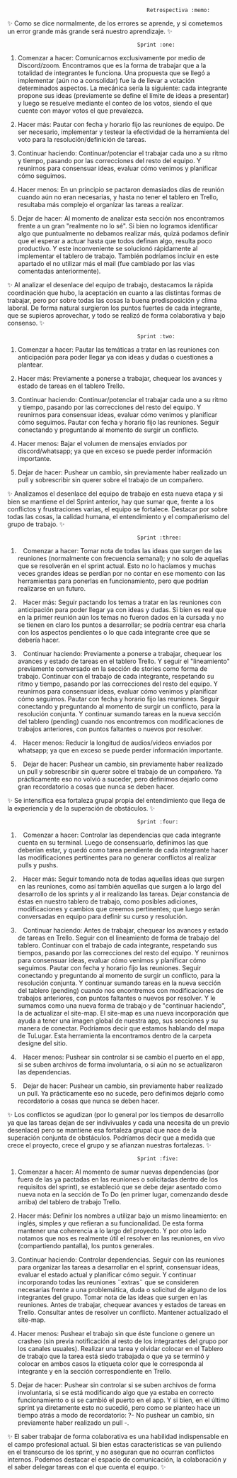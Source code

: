                                                 Retrospectiva :memo:

✨ Como se dice normalmente, de los errores se aprende, y si cometemos un error grande más grande será nuestro aprendizaje. ✨

                                             Sprint :one:

1.  Comenzar a hacer: Comunicarnos exclusivamente por medio de Discord/zoom. Encontramos que es la forma de trabajar que a la totalidad de integrantes le funciona. Una propuesta que se llegó a implementar (aún no a consolidar) fue la de llevar a votación determinados aspectos. La mecánica sería la siguiente: cada integrante propone sus ideas (previamente se define el límite de ideas a presentar) y luego se resuelve mediante el conteo de los votos, siendo el que cuente con mayor votos el que prevalezca. 

2.  Hacer más: Pautar con fecha y horario fijo las reuniones de equipo. De ser necesario, implementar y testear la efectividad de la herramienta del voto para la resolución/definición de tareas. 

3.  Continuar haciendo: Continuar/potenciar el trabajar cada uno a su ritmo y tiempo, pasando por las correcciones del resto del equipo. Y reunirnos para consensuar ideas, evaluar cómo venimos y planificar cómo seguimos.

4.  Hacer menos: En un principio se pactaron demasiados días de reunión cuando aún no eran necesarias, y hasta no tener el tablero en Trello, resultaba más complejo el organizar las tareas a realizar.

5.  Dejar de hacer: Al momento de analizar esta sección nos encontramos frente a un gran "realmente no lo sé". Si bien no logramos identificar algo que puntualmente no debamos realizar más, quizá podamos definir que el esperar a actuar hasta que todos definan algo, resulta poco productivo. Y este inconveniente se solucionó rápidamente al implementar el tablero de trabajo. También podríamos incluir en este apartado el no utilizar más el mail (fue cambiado por las vías comentadas anteriormente).

✨ Al analizar el desenlace del equipo de trabajo, destacamos la rápida coordinación que hubo, la aceptación en cuanto a las distintas formas de trabajar, pero por sobre todas las cosas la buena predisposición y clima laboral. De forma natural surgieron los puntos fuertes de cada integrante, que se supieros aprovechar, y todo se realizó de forma colaborativa y bajo consenso. ✨

                                             Sprint :two:

1.    Comenzar a hacer: Pautar las temáticas a tratar en las reuniones con anticipación para poder llegar ya con ideas y dudas o cuestiones a plantear.

2.    Hacer más: Previamente a ponerse a trabajar, chequear los avances y estado de tareas en el tablero Trello.

3.    Continuar haciendo: Continuar/potenciar el trabajar cada uno a su ritmo y tiempo, pasando por las correcciones del resto del equipo. Y reunirnos para consensuar ideas, evaluar cómo venimos y planificar cómo seguimos. Pautar con fecha y horario fijo las reuniones. Seguir conectando y preguntando al momento de surgir un conflicto.

4.    Hacer menos: Bajar el volumen de mensajes enviados por discord/whatsapp; ya que en exceso se puede perder información importante.

5.    Dejar de hacer: Pushear un cambio, sin previamente haber realizado un pull y sobrescribir sin querer sobre el trabajo de un compañero.

✨ Analizamos el desenlace del equipo de trabajo en esta nueva etapa y si bien se mantiene el del Sprint anterior, hay que sumar que, frente a los conflictos y frustraciones varias, el equipo se fortalece.
Destacar por sobre todas las cosas, la calidad humana, el entendimiento y el compañerismo del grupo de trabajo. ✨

                                             Sprint :three:

1.    Comenzar a hacer: Tomar nota de todas las ideas que surgen de las reuniones (normalmente con frecuencia semanal); y no solo de aquellas que se resolverán en el sprint actual. Esto no lo hacíamos y muchas veces grandes ideas se perdían por no contar en ese momento con las herramientas para ponerlas en funcionamiento, pero que podrían realizarse en un futuro.

2.    Hacer más: Seguir pactando los temas a tratar en las reuniones con anticipación para poder llegar ya con ideas y dudas. Si bien es real que en la primer reunión aún los temas no fueron dados en la cursada y no se tienen en claro los puntos a desarrollar; se podría centrar esa charla con los aspectos pendientes o lo que cada integrante cree que se debería hacer.

3.    Continuar haciendo: Previamente a ponerse a trabajar, chequear los avances y estado de tareas en el tablero Trello. Y seguir el "lineamiento" previamente conversado en la sección de stories como forma de trabajo. Continuar con el trabajo de cada integrante, respetando su ritmo y tiempo, pasando por las correcciones del resto del equipo. Y reunirnos para consensuar ideas, evaluar cómo venimos y planificar cómo seguimos. Pautar con fecha y horario fijo las reuniones. Seguir conectando y preguntando al momento de surgir un conflicto, para la resolución conjunta. Y continuar sumando tareas en la nueva sección del tablero (pending) cuando nos encontremos con modificaciones de trabajos anteriores, con puntos faltantes o nuevos por resolver.

4.    Hacer menos: Reducir la longitud de audios/videos enviados por whatsapp; ya que en exceso se puede perder información importante.

5.    Dejar de hacer: Pushear un cambio, sin previamente haber realizado un pull y sobrescribir sin querer sobre el trabajo de un compañero. Ya prácticamente eso no volvió a suceder, pero definimos dejarlo como gran recordatorio a cosas que nunca se deben hacer.

✨ Se intensifica esa fortaleza grupal propia del entendimiento que llega de la experiencia y de la superación de obstáculos. ✨

                                             Sprint :four:

1.    Comenzar a hacer: Controlar las dependencias que cada integrante cuenta en su terminal. Luego de consensuarlo, definimos las que deberían estar, y quedó como tarea pendiente de cada integrante hacer las modificaciones pertinentes para no generar conflictos al realizar pulls y pushs.

2.    Hacer más: Seguir tomando nota de todas aquellas ideas que surgen en las reuniones, como así también aquellas que surgen a lo largo del desarrollo de los sprints y al ir realizando las tareas. Dejar constancia de éstas en nuestro tablero de trabajo, como posibles adiciones, modificaciones y cambios que creemos pertinentes; que luego serán conversadas en equipo para definir su curso y resolución.

3.    Continuar haciendo: Antes de trabajar, chequear los avances y estado de tareas en Trello. Seguir con el lineamiento de forma de trabajo del tablero. Continuar con el trabajo de cada integrante, respetando sus tiempos, pasando por las correcciones del resto del equipo. Y reunirnos para consensuar ideas, evaluar cómo venimos y planificar cómo seguimos. Pautar con fecha y horario fijo las reuniones. Seguir conectando y preguntando al momento de surgir un conflicto, para la resolución conjunta. Y continuar sumando tareas en la nueva sección del tablero (pending) cuando nos encontremos con modificaciones de trabajos anteriores, con puntos faltantes o nuevos por resolver. Y le sumamos como una nueva forma de trabajo y de "continuar haciendo", la de actualizar el site-map. El site-map es una nueva incorporación que ayuda a tener una imagen global de nuestra app, sus secciones y su manera de conectar. Podríamos decir que estamos hablando del mapa de TuLugar. Esta herramienta la encontramos dentro de la carpeta designe del sitio.

4.    Hacer menos: Pushear sin controlar si se cambio el puerto en el app, si se suben archivos de forma involuntaria, o si aún no se actualizaron las dependencias.

5.    Dejar de hacer: Pushear un cambio, sin previamente haber realizado un pull. Ya prácticamente eso no sucede, pero definimos dejarlo como recordatorio a cosas que nunca se deben hacer.

✨ Los conflictos se agudizan (por lo general por los tiempos de desarrollo ya que las tareas dejan de ser indivivuales y cada una necesita de un previo desenlace) pero se mantiene esa fortaleza grupal que nace de la superación conjunta de obstáculos. Podríamos decir que a medida que crece el proyecto, crece el grupo y se afianzan nuestras fortalezas. ✨

                                             Sprint :five:

1.    Comenzar a hacer: Al momento de sumar nuevas dependencias (por fuera de las ya pactadas en las reuniones o solicitadas dentro de los requisitos del sprint), se estableció que se debe dejar asentado como nueva nota en la sección de To Do (en primer lugar, comenzando desde arriba) del tablero de trabajo Trello.

2.    Hacer más: Definir los nombres a utilizar bajo un mismo lineamiento: en inglés, simples y que refieran a su funcionalidad. De esta forma mantener una coherencia a lo largo del proyecto. Y por otro lado notamos que nos es realmente útil el resolver en las reuniones, en vivo (compartiendo pantalla), los puntos generales.

3.    Continuar haciendo: Controlar dependencias. Seguir con las reuniones para organizar las tareas a desarrollar en el sprint, consensuar ideas, evaluar el estado actual y planificar cómo seguir. Y continuar incorporando todas las reuniones ¨extras¨ que se consideren necesarias frente a una problemática, duda o solicitud de alguno de los integrantes del grupo. Tomar nota de las ideas que surgen en las reuniones. Antes de trabajar, chequear avances y estados de tareas en Trello. Consultar antes de resolver un conflicto. Mantener actualizado el site-map. 

4.    Hacer menos: Pushear el trabajo sin que éste funcione o genere un crasheo (sin previa notificación al resto de los integrantes del grupo por los canales usuales). Realizar una tarea y olvidar colocar en el Tablero de trabajo que la tarea está siedo trabajada o que ya se terminó y colocar en ambos casos la etiqueta color que le corresponda al integrante y en la sección correspondiente en Trello. 

5.    Dejar de hacer: Pushear sin controlar si se suben archivos de forma involuntaria, si se está modificando algo que ya estaba en correcto funcionamiento o si se cambió el puerto en el app. Y si bien, en el último sprint ya diretamente esto no sucedió, pero como se planteo hace un tiempo atrás a modo de recordatorio: ?- No pushear un cambio, sin previamente haber realizado un pull -. 

✨ El saber trabajar de forma colaborativa es una habilidad indispensable en el campo profesional actual. Si bien estas características se van puliendo en el transcurso de los sprint, y no aseguran que no ocurran conflictos internos. Podemos destacar el espacio de comunicación, la colaboración y el saber delegar tareas con el que cuenta el equipo. ✨